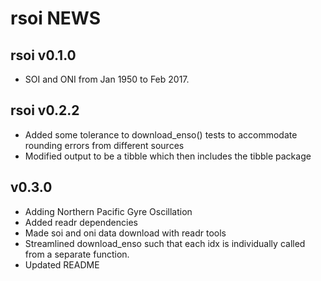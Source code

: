 # rsoi NEWS

## rsoi v0.1.0

* SOI and ONI from Jan 1950 to Feb 2017.

## rsoi v0.2.2

* Added some tolerance to download_enso() tests to accommodate rounding errors from different sources
* Modified output to be a tibble which then includes the tibble package

## v0.3.0
* Adding Northern Pacific Gyre Oscillation
* Added readr dependencies
* Made soi and oni data download with readr tools
* Streamlined download_enso such that each idx is individually called from a separate function.
* Updated README